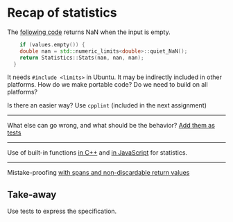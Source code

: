 # Recap of statistics

The [following code](https://github.com/code-craft-a1/spring-in-cpp-Tanyagarg702/blob/1eb34d3c6be6ddad2bf82a9b8321851a57441d6f/stats.cpp) returns NaN when the input is empty.

```cpp
	if (values.empty()) {
    double nan = std::numeric_limits<double>::quiet_NaN();
    return Statistics::Stats(nan, nan, nan);
  }
```

It needs `#include <limits>` in Ubuntu. It may be indirectly included in other platforms. How do we make portable code? Do we need to build on all platforms?

Is there an easier way? Use `cpplint` (included in the next assignment)

---

What else can go wrong, and what should be the behavior? [Add them as tests](https://github.com/code-craft-a1/spring-in-py-priyanja/blob/1181092a7d97deeacdcf583ebbe706064cb67312/statistics.test.py)

---

Use of built-in functions [in C++](https://github.com/code-craft-a1/spring-in-cpp-bhumikaadobe/blob/90e5a350ad0836054f7c9f4e5bfaeef2ab71f299/stats.cpp#L13) and [in JavaScript](https://github.com/code-craft-a1/spring-in-js-bhatiaPankaj/blob/ea4ad16737b2be4af8101c1d01985282e4f40376/statistics.mjs#L5) for statistics.

---

Mistake-proofing [with spans and non-discardable return values](https://github.com/clean-code-craft-p-1/spring-in-cpp-art-pogorelov/blob/fc5a656ed2a90d4b160f491865e40222a817a7eb/stats.h#L15)

## Take-away

Use tests to express the specification.
